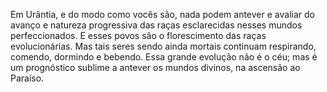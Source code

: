 ﻿Em Urântia, e do modo como vocês são, nada podem antever e avaliar do avanço e natureza progressiva das raças esclarecidas nesses mundos perfeccionados. E esses povos são o florescimento das raças evolucionárias. Mas tais seres sendo ainda mortais continuam respirando, comendo, dormindo e bebendo. Essa grande evolução não é o céu; mas é um prognóstico sublime a antever os mundos divinos, na ascensão ao Paraíso.